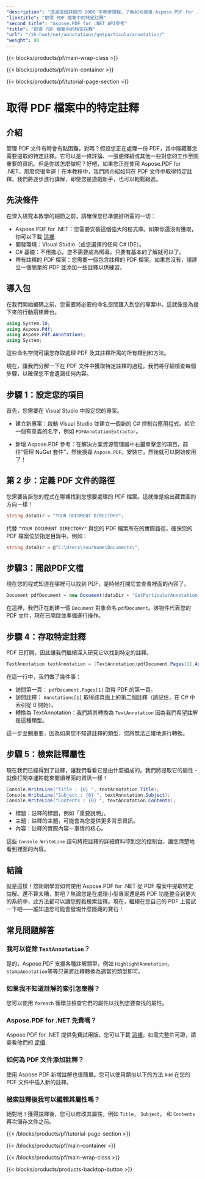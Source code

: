 ```yaml
---
"description": "透過這個詳細的 2000 字教學課程，了解如何使用 Aspose.PDF for .NET 從 PDF 檔案中提取特定註解。非常適合開發人員。"
"linktitle": "取得 PDF 檔案中的特定註釋"
"second_title": "Aspose.PDF for .NET API參考"
"title": "取得 PDF 檔案中的特定註釋"
"url": "/zh-hant/net/annotations/getparticularannotation/"
"weight": 80
---
```


{{< blocks/products/pf/main-wrap-class >}}

{{< blocks/products/pf/main-container >}}

{{< blocks/products/pf/tutorial-page-section >}}

# 取得 PDF 檔案中的特定註釋

## 介紹

管理 PDF 文件有時會有點困難，對嗎？假設您正在處理一份 PDF，其中隱藏著您需要提取的特定註釋。它可以是一條評論、一張便條紙或其他一些對您的工作至關重要的資訊。但是你該怎麼做呢？好吧，如果您正在使用 Aspose.PDF for .NET，那麼您很幸運！在本教程中，我們將介紹如何在 PDF 文件中取得特定註釋。我們將逐步進行講解，即使您是遊戲新手，也可以輕鬆跟進。

## 先決條件

在深入研究本教學的細節之前，請確保您已準備好所需的一切：

- Aspose.PDF for .NET：您需要安裝這個強大的程式庫。如果你還沒有獲取，你可以下載 [這裡](https://releases。aspose.com/pdf/net/).
- 開發環境：Visual Studio（或您選擇的任何 C# IDE）。
- C# 基礎：不用擔心，您不需要成為嚮導，只要有基本的了解就可以了。
- 帶有註釋的 PDF 檔案：您需要一個包含註釋的 PDF 檔案。如果您沒有，請建立一個簡單的 PDF 並添加一些註釋以供練習。

## 導入包

在我們開始編碼之前，您需要將必要的命名空間匯入到您的專案中。這就像是為接下來的行動搭建舞台。

```csharp
using System.IO;
using Aspose.Pdf;
using Aspose.Pdf.Annotations;
using System;
```

這些命名空間可讓您存取處理 PDF 及其註釋所需的所有類別和方法。

現在，讓我們分解一下在 PDF 文件中獲取特定註釋的過程。我們將仔細檢查每個步驟，以確保您不會遺漏任何內容。

## 步驟 1：設定您的項目

首先，您需要在 Visual Studio 中設定您的專案。 

- 建立新專案：啟動 Visual Studio 並建立一個新的 C# 控制台應用程式。給它一個有意義的名字，例如 `PDFAnnotationExtractor`。
  
- 新增 Aspose.PDF 參考：在解決方案資源管理器中右鍵單擊您的項目，前往“管理 NuGet 套件”，然後搜尋 `Aspose.PDF`。安裝它，然後就可以開始使用了！

## 第 2 步：定義 PDF 文件的路徑

您需要告訴您的程式在哪裡找到您想要處理的 PDF 檔案。這就像是給出藏寶圖的方向一樣！

```csharp
string dataDir = "YOUR DOCUMENT DIRECTORY";
```

代替 `"YOUR DOCUMENT DIRECTORY"` 與您的 PDF 檔案所在的實際路徑。確保您的 PDF 檔案位於指定目錄中。例如：

```csharp
string dataDir = @"C:\Users\YourName\Documents\";
```

## 步驟3：開啟PDF文檔

現在您的程式知道在哪裡可以找到 PDF，是時候打開它並查看裡面的內容了。

```csharp
Document pdfDocument = new Document(dataDir + "GetParticularAnnotation.pdf");
```

在這裡，我們正在創建一個 `Document` 對象命名 `pdfDocument`。該物件代表您的 PDF 文件，現在已開啟並準備進行操作。

## 步驟 4：存取特定註釋

PDF 已打開，因此讓我們繼續深入研究它以找到特定的註釋。

```csharp
TextAnnotation textAnnotation = (TextAnnotation)pdfDocument.Pages[1].Annotations[1];
```

在這一行中，我們做了幾件事：
- 訪問第一頁： `pdfDocument.Pages[1]` 取得 PDF 的第一頁。
- 訪問註釋： `Annotations[1]` 取得該頁面上的第二個註釋（請記住，在 C# 中索引從 0 開始）。
- 轉換為 TextAnnotation：我們將其轉換為 `TextAnnotation` 因為我們希望註解是這種類型。

這一步至關重要，因為如果您不知道註釋的類型，您將無法正確地進行轉換。

## 步驟 5：檢索註釋屬性

現在我們已經得到了註釋，讓我們看看它是由什麼組成的。我們將提取它的屬性 - 就像打開幸運餅乾來閱讀裡面的資訊一樣！

```csharp
Console.WriteLine("Title : {0} ", textAnnotation.Title);
Console.WriteLine("Subject : {0} ", textAnnotation.Subject);
Console.WriteLine("Contents : {0} ", textAnnotation.Contents);
```

- 標題：註釋的標題，例如「重要說明」。
- 主題：註釋的主題，可能會為您提供更多背景資訊。
- 內容：註釋的實際內容－事情的核心。

這些 `Console.WriteLine` 語句將把註釋的詳細資料印到您的控制台，讓您清楚地看到裡面的內容。

## 結論

就是這樣！您剛剛學習如何使用 Aspose.PDF for .NET 從 PDF 檔案中提取特定註解。還不算太糟，對吧？無論您是在處理小型專案還是將 PDF 功能整合到更大的系統中，此方法都可以讓您輕鬆檢索註釋。現在，繼續在您自己的 PDF 上嘗試一下吧——誰知道您可能會發現什麼隱藏的寶石！

## 常見問題解答

### 我可以從除 `TextAnnotation`？  
是的，Aspose.PDF 支援各種註解類型，例如 `HighlightAnnotation`， `StampAnnotation`等等只需將註釋轉換為適當的類型即可。

### 如果我不知道註解的索引怎麼辦？  
您可以使用 `foreach` 循環並檢查它們的屬性以找到您要查找的屬性。

### Aspose.PDF for .NET 免費嗎？  
Aspose.PDF for .NET 提供免費試用版，您可以下載 [這裡](https://releases.aspose.com/)。如需完整許可證，請查看他們的 [定價](https://purchase。aspose.com/buy).

### 如何為 PDF 文件添加註釋？  
使用 Aspose.PDF 新增註解也很簡單。您可以使用類似以下的方法 `Add` 在您的 PDF 文件中插入新的註釋。

### 檢索註釋後我可以編輯其屬性嗎？  
絕對地！獲得註釋後，您可以修改其屬性，例如 `Title`， `Subject`， 和 `Contents` 再次儲存文件之前。

{{< /blocks/products/pf/tutorial-page-section >}}

{{< /blocks/products/pf/main-container >}}

{{< /blocks/products/pf/main-wrap-class >}}

{{< blocks/products/products-backtop-button >}}